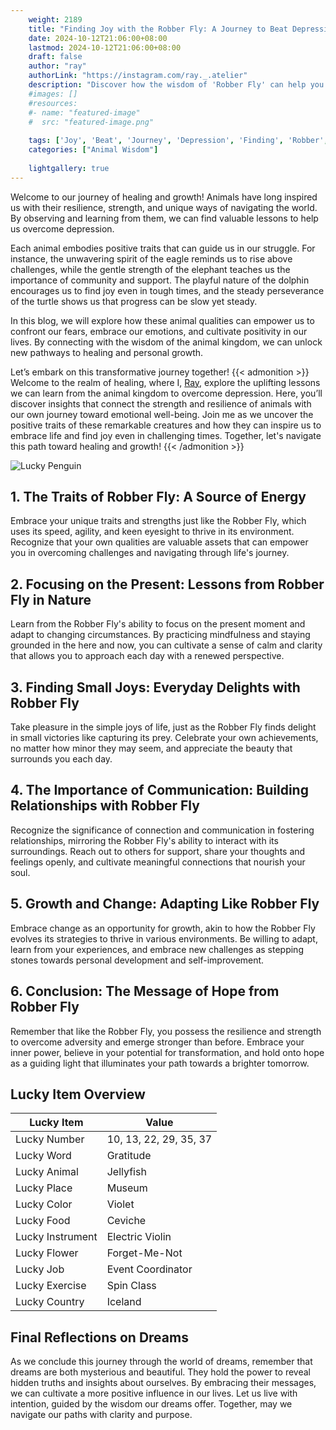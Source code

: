 ```yaml
---
    weight: 2189
    title: "Finding Joy with the Robber Fly: A Journey to Beat Depression"  # Assuming 'title' column exists
    date: 2024-10-12T21:06:00+08:00
    lastmod: 2024-10-12T21:06:00+08:00
    draft: false
    author: "ray"
    authorLink: "https://instagram.com/ray._.atelier"
    description: "Discover how the wisdom of 'Robber Fly' can help you overcome depression and find joy in your life journey."
    #images: []
    #resources:
    #- name: "featured-image"
    #  src: "featured-image.png"
    
    tags: ['Joy', 'Beat', 'Journey', 'Depression', 'Finding', 'Robber', 'Fly']
    categories: ["Animal Wisdom"]
    
    lightgallery: true
---
```

    
Welcome to our journey of healing and growth! Animals have long inspired us with their resilience, strength, and unique ways of navigating the world. By observing and learning from them, we can find valuable lessons to help us overcome depression.

Each animal embodies positive traits that can guide us in our struggle. For instance, the unwavering spirit of the eagle reminds us to rise above challenges, while the gentle strength of the elephant teaches us the importance of community and support. The playful nature of the dolphin encourages us to find joy even in tough times, and the steady perseverance of the turtle shows us that progress can be slow yet steady.

In this blog, we will explore how these animal qualities can empower us to confront our fears, embrace our emotions, and cultivate positivity in our lives. By connecting with the wisdom of the animal kingdom, we can unlock new pathways to healing and personal growth.

Let’s embark on this transformative journey together!
{{< admonition >}}
Welcome to the realm of healing, where I, [Ray](https://instagram.com/ray._.atelier), explore the uplifting lessons we can learn from the animal kingdom to overcome depression. Here, you’ll discover insights that connect the strength and resilience of animals with our own journey toward emotional well-being. Join me as we uncover the positive traits of these remarkable creatures and how they can inspire us to embrace life and find joy even in challenging times. Together, let's navigate this path toward healing and growth!
{{< /admonition >}}

![Lucky Penguin](https://cdn.pixabay.com/photo/2024/09/07/02/34/penguins-9028827_1280.jpg "Lucky Penguin")

## 1. The Traits of Robber Fly: A Source of Energy
Embrace your unique traits and strengths just like the Robber Fly, which uses its speed, agility, and keen eyesight to thrive in its environment. Recognize that your own qualities are valuable assets that can empower you in overcoming challenges and navigating through life's journey.

## 2. Focusing on the Present: Lessons from Robber Fly in Nature
Learn from the Robber Fly's ability to focus on the present moment and adapt to changing circumstances. By practicing mindfulness and staying grounded in the here and now, you can cultivate a sense of calm and clarity that allows you to approach each day with a renewed perspective.

## 3. Finding Small Joys: Everyday Delights with Robber Fly
Take pleasure in the simple joys of life, just as the Robber Fly finds delight in small victories like capturing its prey. Celebrate your own achievements, no matter how minor they may seem, and appreciate the beauty that surrounds you each day.

## 4. The Importance of Communication: Building Relationships with Robber Fly
Recognize the significance of connection and communication in fostering relationships, mirroring the Robber Fly's ability to interact with its surroundings. Reach out to others for support, share your thoughts and feelings openly, and cultivate meaningful connections that nourish your soul.

## 5. Growth and Change: Adapting Like Robber Fly
Embrace change as an opportunity for growth, akin to how the Robber Fly evolves its strategies to thrive in various environments. Be willing to adapt, learn from your experiences, and embrace new challenges as stepping stones towards personal development and self-improvement.

## 6. Conclusion: The Message of Hope from Robber Fly
Remember that like the Robber Fly, you possess the resilience and strength to overcome adversity and emerge stronger than before. Embrace your inner power, believe in your potential for transformation, and hold onto hope as a guiding light that illuminates your path towards a brighter tomorrow.


## Lucky Item Overview
| Lucky Item          | Value              |
|---------------|--------------------|
| Lucky Number        | 10, 13, 22, 29, 35, 37  |
| Lucky Word          | Gratitude |
| Lucky Animal        | Jellyfish |
| Lucky Place         | Museum     |
| Lucky Color         | Violet     |
| Lucky Food          | Ceviche      |
| Lucky Instrument    | Electric Violin |
| Lucky Flower        | Forget-Me-Not    |
| Lucky Job           | Event Coordinator       |
| Lucky Exercise      | Spin Class  |
| Lucky Country       | Iceland    |


##  Final Reflections on Dreams

As we conclude this journey through the world of dreams, remember that dreams are both mysterious and beautiful. They hold the power to reveal hidden truths and insights about ourselves. By embracing their messages, we can cultivate a more positive influence in our lives. Let us live with intention, guided by the wisdom our dreams offer. Together, may we navigate our paths with clarity and purpose.
